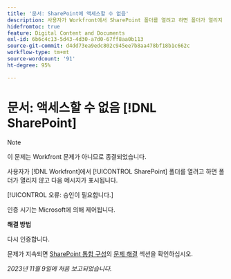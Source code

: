 ```yaml
---
title: '문서: SharePoint에 액세스할 수 없음'
description: 사용자가 Workfront에서 SharePoint 폴더를 열려고 하면 폴더가 열리지 않고 메시지가 표시됩니다.
hidefromtoc: true
feature: Digital Content and Documents
exl-id: 6b6c4c13-5d43-4d30-a7d0-67ff8aa0b113
source-git-commit: d4dd73ea9edc802c945ee7b8aa478bf18b1c662c
workflow-type: tm+mt
source-wordcount: '91'
ht-degree: 95%

---
```


# 문서: 액세스할 수 없음 [!DNL SharePoint]

<!--WF and WFP, article live for workaround-->

>[!NOTE]
>
>이 문제는 Workfront 문제가 아니므로 종결되었습니다.

사용자가 [!DNL Workfront]에서 [!UICONTROL SharePoint] 폴더를 열려고 하면 폴더가 열리지 않고 다음 메시지가 표시됩니다.

[!UICONTROL 오류: 승인이 필요합니다.]

인증 시기는 Microsoft에 의해 제어됩니다.

**해결 방법**

다시 인증합니다.

문제가 지속되면 [SharePoint 통합 구성](https://experienceleague.adobe.com/docs/workfront/using/administration-and-setup/configure-integrations/configure-sharepoint-integration.html?lang=ko)의 [문제 해결](https://experienceleague.adobe.com/docs/workfront/using/administration-and-setup/configure-integrations/configure-sharepoint-integration.html?lang=ko#troubleshooting) 섹션을 확인하십시오.

_2023년 11월 9일에 처음 보고되었습니다._
